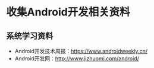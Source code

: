 # 收集Android开发相关资料
## 系统学习资料
- Android开发技术周报：https://www.androidweekly.cn/
- Android开发网：http://www.jizhuomi.com/android/
